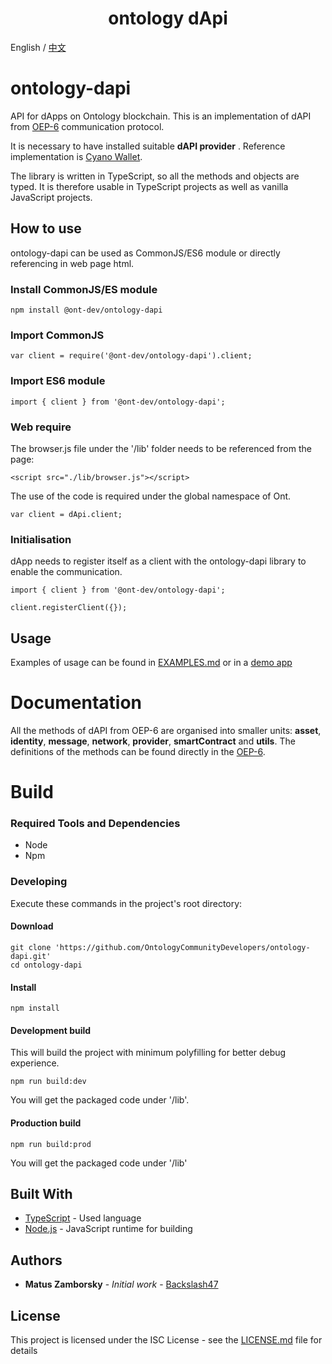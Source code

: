 <h1 align="center"> ontology dApi </h1>

English / [中文](README_cn.md)

# ontology-dapi

API for dApps on Ontology blockchain. This is an implementation of dAPI from [OEP-6](https://github.com/backslash47/OEPs/blob/oep-dapp-api/OEP-6/OEP-6.mediawiki) communication protocol.

It is necessary to have installed suitable **dAPI provider** . Reference implementation is [Cyano Wallet](https://github.com/OntologyCommunityDevelopers/cyano-wallet).

The library is written in TypeScript, so all the methods and objects are typed. It is therefore usable in TypeScript projects as well as vanilla JavaScript projects.

## How to use 
ontology-dapi can be used as CommonJS/ES6 module or directly referencing in web page html. 

### Install CommonJS/ES module
```
npm install @ont-dev/ontology-dapi
```

### Import CommonJS
```
var client = require('@ont-dev/ontology-dapi').client;
```

### Import ES6 module
```
import { client } from '@ont-dev/ontology-dapi';
```

### Web require
The browser.js file under the '/lib' folder needs to be referenced from the page:
```
<script src="./lib/browser.js"></script>
```

The use of the code is required under the global namespace of Ont.
```
var client = dApi.client;
```

### Initialisation
dApp needs to register itself as a client with the ontology-dapi library to enable the communication.

```
import { client } from '@ont-dev/ontology-dapi';

client.registerClient({});
```

## Usage

Examples of usage can be found in [EXAMPLES.md](EXAMPLES.md) or in a [demo app](https://github.com/OntologyCommunityDevelopers/ontology-dapi-demo)

# Documentation

All the methods of dAPI from OEP-6 are organised into smaller units: **asset**, **identity**, **message**, **network**, **provider**, **smartContract** and **utils**.
The definitions of the methods can be found directly in the [OEP-6](https://github.com/backslash47/OEPs/blob/oep-dapp-api/OEP-6/OEP-6.mediawiki).

# Build

### Required Tools and Dependencies

* Node
* Npm

### Developing

Execute these commands in the project's root directory:

#### Download
```
git clone 'https://github.com/OntologyCommunityDevelopers/ontology-dapi.git'
cd ontology-dapi
```

#### Install

```
npm install
```

#### Development build
This will build the project with minimum polyfilling for better debug experience.

````
npm run build:dev
````

You will get the packaged code under '/lib'.

#### Production build 

````
npm run build:prod
````

You will get the packaged code under '/lib'

## Built With

* [TypeScript](https://www.typescriptlang.org/) - Used language
* [Node.js](https://nodejs.org) - JavaScript runtime for building

## Authors

* **Matus Zamborsky** - *Initial work* - [Backslash47](https://github.com/backslash47)

## License

This project is licensed under the ISC License - see the [LICENSE.md](LICENSE.md) file for details
